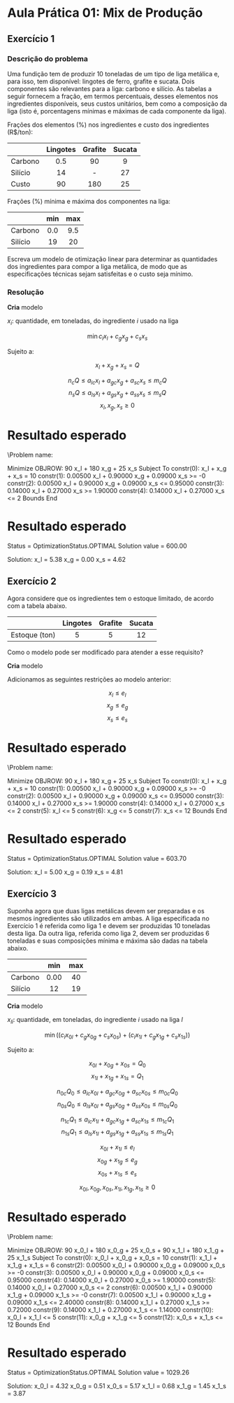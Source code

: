 # Aula Prática 01: Mix de Produção

## Exercício 1

### Descrição do problema
Uma fundição tem de produzir 10 toneladas de um tipo de liga metálica e, para isso, tem disponível: lingotes de ferro, grafite e sucata. Dois componentes são relevantes para a liga: carbono e silício. As tabelas a seguir fornecem a fração, em termos percentuais, desses elementos nos ingredientes disponíveis, seus custos unitários, bem como a composição da liga (isto é, porcentagens mínimas e máximas de cada componente da liga).

Frações dos elementos (%) nos ingredientes e custo dos ingredientes (R$/ton):

| | Lingotes | Grafite | Sucata |
|:---|:---:|:---:|:---:|
| Carbono | 0.5 | 90 | 9 |
| Silício | 14 | - | 27 |
| Custo | 90 | 180 | 25 |

Frações (%) mínima e máxima dos componentes na liga:

| | min | max |
|:---|:---:|:---:|
|Carbono | 0.0 | 9.5 |
|Silício | 19 | 20 |


Escreva um modelo de otimização linear para determinar as quantidades dos ingredientes para compor a liga metálica, de modo que as especificações técnicas sejam satisfeitas e o custo seja mínimo.

### Resolução

**Cria** modelo

$x_i$: quantidade, em toneladas, do ingrediente $i$ usado na liga

$$\min c_l x_l + c_g x_g + c_s x_s$$

Sujeito a:

$$x_l + x_g + x_s = Q$$

$$n_c Q \leq a_{lc} x_l + a_{gc} x_g + a_{sc} x_s \leq m_c Q$$
$$n_s Q \leq a_{ls} x_l + a_{gs} x_g + a_{ss} x_s \leq m_s Q$$
$$x_l, x_g, x_s \geq 0$$

# Resultado esperado

\Problem name: 

Minimize
OBJROW: 90 x_l + 180 x_g + 25 x_s
Subject To
constr(0):  x_l + x_g + x_s = 10
constr(1):  0.00500 x_l + 0.90000 x_g + 0.09000 x_s >= -0
constr(2):  0.00500 x_l + 0.90000 x_g + 0.09000 x_s <= 0.95000
constr(3):  0.14000 x_l + 0.27000 x_s >= 1.90000
constr(4):  0.14000 x_l + 0.27000 x_s <= 2
Bounds
End

# Resultado esperado

Status =  OptimizationStatus.OPTIMAL
Solution value  = 600.00

Solution:
x_l = 5.38
x_g = 0.00
x_s = 4.62

## Exercício 2

Agora considere que os ingredientes tem o estoque limitado, de acordo com a tabela abaixo.

| | Lingotes | Grafite | Sucata |
|:---|:---:|:---:|:---:|
| Estoque (ton) | 5 | 5 | 12 |

Como o modelo pode ser modificado para atender a esse requisito?

**Cria** modelo

Adicionamos as seguintes restrições ao modelo anterior:

$$x_l \leq e_l$$
$$x_g \leq e_g$$
$$x_s \leq e_s$$

# Resultado esperado

\Problem name: 

Minimize
OBJROW: 90 x_l + 180 x_g + 25 x_s
Subject To
constr(0):  x_l + x_g + x_s = 10
constr(1):  0.00500 x_l + 0.90000 x_g + 0.09000 x_s >= -0
constr(2):  0.00500 x_l + 0.90000 x_g + 0.09000 x_s <= 0.95000
constr(3):  0.14000 x_l + 0.27000 x_s >= 1.90000
constr(4):  0.14000 x_l + 0.27000 x_s <= 2
constr(5):  x_l <= 5
constr(6):  x_g <= 5
constr(7):  x_s <= 12
Bounds
End

# Resultado esperado

Status =  OptimizationStatus.OPTIMAL
Solution value  = 603.70

Solution:
x_l = 5.00
x_g = 0.19
x_s = 4.81

## Exercício 3

Suponha agora que duas ligas metálicas devem ser preparadas e os mesmos ingredientes são utilizados em ambas. A liga especificada no Exercício 1 é referida como liga 1 e devem ser produzidas 10 toneladas desta liga. Da outra liga, referida como liga 2, devem ser produzidas 6 toneladas e suas composições mínima e máxima são dadas na tabela abaixo.

| | min | max |
|:---|:---:|:---:|
|Carbono | 0.00 | 40 |
|Silício | 12 | 19 |

**Cria** modelo

$x_{li}$: quantidade, em toneladas, do ingrediente $i$ usado na liga $l$

$$\min ((c_l x_{0l} + c_g x_{0g} + c_s x_{0s}) + (c_l x_{1l} + c_g x_{1g} + c_s x_{1s}))$$

Sujeito a:

$$x_{0l} + x_{0g} + x_{0s} = Q_0$$
$$x_{1l} + x_{1g} + x_{1s} = Q_1$$

$$n_{0c} Q_0 \leq a_{lc} x_{0l} + a_{gc} x_{0g} + a_{sc} x_{0s} \leq m_{0c} Q_0$$
$$n_{0s} Q_0 \leq a_{ls} x_{0l} + a_{gs} x_{0g} + a_{ss} x_{0s} \leq m_{0s} Q_0$$

$$n_{1c} Q_1 \leq a_{lc} x_{1l} + a_{gc} x_{1g} + a_{sc} x_{1s} \leq m_{1c} Q_1$$
$$n_{1s} Q_1 \leq a_{ls} x_{1l} + a_{gs} x_{1g} + a_{ss} x_{1s} \leq m_{1s} Q_1$$


$$x_{0l} + x_{1l} \leq e_l$$
$$x_{0g} + x_{1g} \leq e_g$$
$$x_{0s} + x_{1s} \leq e_s$$

$$x_{0l}, x_{0g}, x_{0s}, x_{1l}, x_{1g}, x_{1s} \geq 0$$

# Resultado esperado

\Problem name: 

Minimize
OBJROW: 90 x_0_l + 180 x_0_g + 25 x_0_s + 90 x_1_l + 180 x_1_g + 25 x_1_s
Subject To
constr(0):  x_0_l + x_0_g + x_0_s = 10
constr(1):  x_1_l + x_1_g + x_1_s = 6
constr(2):  0.00500 x_0_l + 0.90000 x_0_g + 0.09000 x_0_s >= -0
constr(3):  0.00500 x_0_l + 0.90000 x_0_g + 0.09000 x_0_s <= 0.95000
constr(4):  0.14000 x_0_l + 0.27000 x_0_s >= 1.90000
constr(5):  0.14000 x_0_l + 0.27000 x_0_s <= 2
constr(6):  0.00500 x_1_l + 0.90000 x_1_g + 0.09000 x_1_s >= -0
constr(7):  0.00500 x_1_l + 0.90000 x_1_g + 0.09000 x_1_s <= 2.40000
constr(8):  0.14000 x_1_l + 0.27000 x_1_s >= 0.72000
constr(9):  0.14000 x_1_l + 0.27000 x_1_s <= 1.14000
constr(10):  x_0_l + x_1_l <= 5
constr(11):  x_0_g + x_1_g <= 5
constr(12):  x_0_s + x_1_s <= 12
Bounds
End

# Resultado esperado

Status =  OptimizationStatus.OPTIMAL
Solution value  = 1029.26

Solution:
x_0_l = 4.32
x_0_g = 0.51
x_0_s = 5.17
x_1_l = 0.68
x_1_g = 1.45
x_1_s = 3.87

